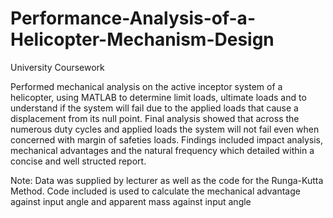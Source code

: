 # Performance-Analysis-of-a-Helicopter-Mechanism-Design
University Coursework


Performed mechanical analysis on the active inceptor system of a helicopter, using MATLAB to determine limit loads, ultimate loads and to understand if the system will fail due to the applied loads that cause a displacement from its null point. Final analysis showed that across the numerous duty cycles and applied loads the system will not fail even when concerned with margin of safeties loads. Findings included impact analysis, mechanical advantages and the natural frequency which detailed within a concise and well structed report.

Note: Data was supplied by lecturer as well as the code for the Runga-Kutta Method.
Code included is used to calculate the mechanical advantage against input angle and apparent mass against input angle
